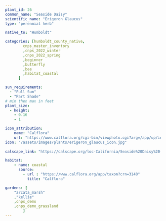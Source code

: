 ```yaml
---
plant_id: 26
common_name: "Seaside Daisy"
scientific_name: "Erigeron Glaucus"
type: "perennial herb"

native_to: "Humboldt"

categories: [humboldt_county_native,
        cnps_master_inventory
        ,cnps_2022_winter
        ,cnps_2022_spring
        ,beginner
        ,butterfly
        ,bee
        ,habitat_coastal
      ]

sun_requirements:
  - "Full Sun"
  - "Part Shade"
# min then max in feet
plant_size:
  - height: 
    - 0.16
    - 1

icon_attribution: 
    name: "Calflora"
    url: "https://www.calflora.org/cgi-bin/viewphoto.cgi?arg=/app/up/io/49/io14909-1.jpg"
icon: "/assets/images/plants/erigeron_glaucus_icon.jpg"
 
calscape_link: "https://calscape.org/loc-California/Seaside%20Daisy%20(Erigeron%20glaucus)"

habitat: 
    - name: coastal
      source: 
        - url : "https://www.calflora.org/app/taxon?crn=3140"
          title: "Calflora"

gardens: [
    "arcata_marsh" 
    ,"kellie" 
    ,cnps_demo
    ,cnps_demo_grassland
        ]
---
```


